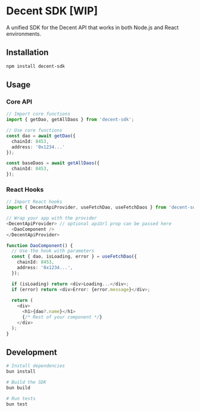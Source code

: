 # Decent SDK [WIP]

A unified SDK for the Decent API that works in both Node.js and React environments.

## Installation

```bash
npm install decent-sdk
```

## Usage

### Core API

```typescript
// Import core functions
import { getDao, getAllDaos } from 'decent-sdk';

// Use core functions
const dao = await getDao({ 
  chainId: 8453, 
  address: '0x1234...' 
});

const baseDaos = await getAllDaos({
  chainId: 8453,
});
```

### React Hooks

```typescript
// Import React hooks
import { DecentApiProvider, useFetchDao, useFetchDaos } from 'decent-sdk/react';

// Wrap your app with the provider
<DecentApiProvider> // optional apiUrl prop can be passed here
  <DaoComponent />
</DecentApiProvider>

function DaoComponent() {
  // Use the hook with parameters
  const { dao, isLoading, error } = useFetchDao({
    chainId: 8453,
    address: '0x1234...',
  });

  if (isLoading) return <div>Loading...</div>;
  if (error) return <div>Error: {error.message}</div>;
  
  return (
    <div>
      <h1>{dao?.name}</h1>
      {/* Rest of your component */}
    </div>
  );
}
```

## Development

```bash
# Install dependencies
bun install

# Build the SDK
bun build

# Run tests
bun test
```
